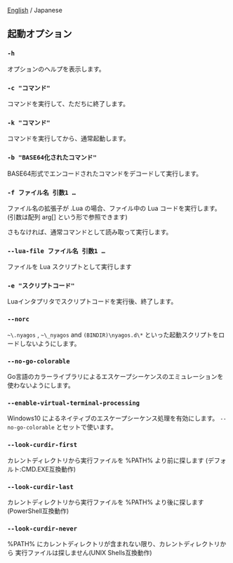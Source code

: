 [English](./02-Options_en.md) / Japanese

## 起動オプション

### `-h`

オプションのヘルプを表示します。

### `-c "コマンド"`

コマンドを実行して、ただちに終了します。

### `-k "コマンド"`

コマンドを実行してから、通常起動します。

### `-b "BASE64化されたコマンド"`

BASE64形式でエンコードされたコマンドをデコードして実行します。

### `-f ファイル名 引数1 …`

ファイル名の拡張子が .Lua の場合、ファイル中の Lua コードを実行します。
(引数は配列 arg[] という形で参照できます)

さもなければ、通常コマンドとして読み取って実行します。

### `--lua-file ファイル名 引数1 …`

ファイルを Lua スクリプトとして実行します

### `-e "スクリプトコード"`

Luaインタプリタでスクリプトコードを実行後、終了します。

### `--norc`

`~\.nyagos` , `~\_nyagos` and `(BINDIR)\nyagos.d\*` といった起動スクリプトをロードしないようにします。

### `--no-go-colorable`

Go言語のカラーライブラリによるエスケープシーケンスのエミュレーションを使わないようにします。

### `--enable-virtual-terminal-processing`

Windows10 によるネイティブのエスケープシーケンス処理を有効にします。
`--no-go-colorable` とセットで使います。

### `--look-curdir-first`

カレントディレクトリから実行ファイルを %PATH% より前に探します
(デフォルト:CMD.EXE互換動作)

### `--look-curdir-last`

カレントディレクトリから実行ファイルを %PATH% より後に探します
(PowerShell互換動作)

### `--look-curdir-never`

%PATH% にカレントディレクトリが含まれない限り、カレントディレクトリから
実行ファイルは探しません(UNIX Shells互換動作)

<!-- set:fenc=utf8: -->
